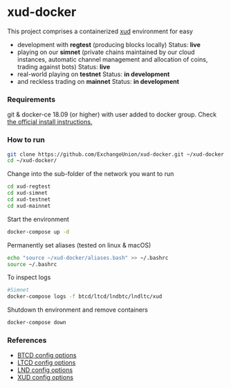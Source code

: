 xud-docker
==========


This project comprises a containerized [xud](https://github.com/ExchangeUnion/xud) environment for easy
* development with **regtest** (producing blocks locally) Status: **live**
* playing on our **simnet** (private chains maintained by our cloud instances, automatic channel management and allocation of coins, trading against bots) Status: **live**
* real-world playing on **testnet** Status: **in development**
* and reckless trading on **mainnet** Status: **in development**

### Requirements

git & docker-ce 18.09 (or higher) with user added to docker group. Check [the official install instructions.](https://docs.docker.com/install/)


### How to run

```bash
git clone https://github.com/ExchangeUnion/xud-docker.git ~/xud-docker
cd ~/xud-docker/
```

Change into the sub-folder of the network you want to run
```bash
cd xud-regtest
cd xud-simnet
cd xud-testnet
cd xud-mainnet
```

Start the environment
```bash
docker-compose up -d
```

Permanently set aliases (tested on linux & macOS)
```bash
echo "source ~/xud-docker/aliases.bash" >> ~/.bashrc
source ~/.bashrc
```

To inspect logs
```bash
#Simnet
docker-compose logs -f btcd/ltcd/lndbtc/lndltc/xud
```

Shutdown th environment and remove containers
```bash
docker-compose down
```

### References

* [BTCD config options](https://godoc.org/github.com/btcsuite/btcd)
* [LTCD config options](https://godoc.org/github.com/ltcsuite/ltcd)
* [LND config options](https://github.com/lightningnetwork/lnd/blob/master/sample-lnd.conf)
* [XUD config options](https://github.com/ExchangeUnion/xud/blob/master/sample-xud.conf)
